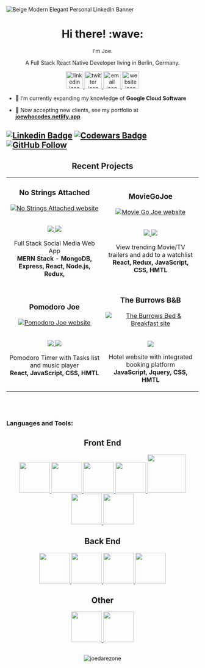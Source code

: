 ![Beige Modern Elegant Personal LinkedIn Banner](https://github.com/JoeDareZone/JoeDareZone/assets/139753489/c9c9f434-0ba3-4a4a-808b-54c78b664060)

<h1 align='center'> Hi there! :wave:</h1>

<p align='center'>
I'm Joe.
    
</p>
<p align='center'>A Full Stack React Native Developer living in Berlin, Germany.</p>
<p align='center'>
</p>


<div align="center" >  
	<a href="https://www.linkedin.com/in/joewhocodes" target="_blank">
		<img src="https://github.com/joedarezone/readme-assets/blob/main/profile_images/linkedin.png" alt="linkedin icon" height="45px" />
	</a>
	<a href="https://twitter.com/joewhocodes" target="_blank">
		<img src="https://github.com/joedarezone/readme-assets/blob/main/profile_images/twitter.png" alt="twitter icon" height="45px" />
	</a>
	<a href="joewhocodes.netlify.app" target="_blank">
		<img src="https://github.com/joedarezone/readme-assets/blob/main/profile_images/website.png" alt="email icon" height="45px" />
	</a>
	<a href="mailto:joewhocodes@gmail.com" target="_blank">
		<img src="https://github.com/joedarezone/readme-assets/blob/main/profile_images/email.png" alt="website icon" height="45px" />
	</a>
</div>

- 🌱 I’m currently expanding my knowledge of **Google Cloud Software**

- 🤝 Now accepting new clients, see my portfolio at <a href='https://joewhocodes.netlify.app'>**joewhocodes.netlify.app**<a/>


[![Linkedin Badge](https://img.shields.io/badge/-Joe%20Ulyatt-blue?style=social&logo=Linkedin&logoColor=blue&link=https://www.linkedin.com/in/joewhocodes/)](https://www.linkedin.com/in/joewhocodes/)
[![Codewars Badge](https://www.codewars.com/users/joewhocodes/badges/micro)](https://www.codewars.com/users/joewhocodes)
[![GitHub Follow](https://img.shields.io/github/followers/joedarezone?label=Follow&style=social)](https://github.com/joedarezone/?tab=follow)
  ---

<h2 align="center" color="white">Recent Projects</h2>
<div align="center">
	<table>
		<tr>
			<td width="50%">
				<h3 align="center" color="white">No Strings Attached</h2>
				<div align="center" >  
					<a href="https://nostringsattached.onrender.com" target="_blank">
						<img src="https://github.com/joedarezone/readme-assets/blob/main/project_images/nostringsattached-gif.gif" alt="No Strings Attached website"  />
					</a>
					<br>
					<br>
					<p>
						<a href="https://github.com/joedarezone/no-strings-attached" target="_blank">
							<img src="https://img.shields.io/badge/Repo-important?style=for-the-badge&logo=github"/>
						</a>  
						<a href="https://nostringsattached.onrender.com" target="_blank">
							<img src="https://img.shields.io/badge/-website-green?style=for-the-badge&color=0CA4BD"/>
						</a>	
					</p>
					<p>Full Stack Social Media Web App
                    <br><strong>MERN Stack - MongoDB, Express, React, Node.js, Redux,</strong></p>
				</div>
			</td>
			<td width="50%">
				<h3 align="center" color="white">MovieGoJoe</h2>
				<div align="center" >  
					<a href="https://moviegojoe.netlify.app" target="_blank">
						<img src="https://github.com/joedarezone/readme-assets/blob/main/project_images/moviegojoe.gif" alt="Movie Go Joe website" />
					</a>
					<br>
					<br>
					<p>
						<a href="https://github.com/joedarezone/moviegojoe" target="_blank">
							<img src="https://img.shields.io/badge/Repo-important?style=for-the-badge&logo=github"/>
						</a>  
						<a href="https://moviegojoe.netlify.app" target="_blank">
							<img src="https://img.shields.io/badge/-website-green?style=for-the-badge&color=0CA4BD"/>
						</a>	
					</p>
					<p>View trending Movie/TV trailers and add to a watchlist
                    <br><strong>React, Redux, JavaScript, CSS, HMTL</strong></p>
				</div>         
	<tr>
		<td width="50%">
			<h3 align="center" color="white">Pomodoro Joe</h2>
				<div align="center" >  
					<a href='https://pomodoro-joe.netlify.app' target="_blank">
						<img src="https://github.com/joedarezone/readme-assets/blob/main/project_images/pomodoro-joe.gif" alt="Pomodoro Joe website" />
					</a>
					<br>
					<br>
					<p>
						<a href="https://github.com/joedarezone/pomodoro-joe" target="_blank">
							<img src="https://img.shields.io/badge/Repo-important?style=for-the-badge&logo=github"/>
						</a>  
						<a href="https://pomodoro-joe.netlify.app" target="_blank">
							<img src="https://img.shields.io/badge/-website-green?style=for-the-badge&color=0CA4BD"/>
						</a>	
					</p>
					<p>Pomodoro Timer with Tasks list and music player<br>
                    <strong>React, JavaScript, CSS, HMTL</strong></p>
				</div>
		<td width="50%">
			<h3 align="center" color="white">The Burrows B&B</h2>
			<div align="center" >  
				<a href="https://www.theburrowsportclew.co.uk/" target="_blank">
					<img src="https://github.com/joedarezone/readme-assets/blob/main/project_images/the-burrows.gif" alt="The Burrows Bed & Breakfast site" />
				</a>
				<br>
				<br>
				<p>
					<a href="https://www.theburrowsportclew.co.uk" target="_blank">
						<img src="https://img.shields.io/badge/-website-green?style=for-the-badge&color=0CA4BD"/>
					</a>    
				</p>
				<p>Hotel website with integrated booking platform
				<br><strong>JavaScript, Jquery, CSS, HMTL</strong></p>
			</div>         
		</td>
	</table>
</div>
<br />
<br />
	
	


	
<h3 align="left">Languages and Tools:</h3>
<div align="center">
	<h2>Front End</h2>
		<a href="https://reactjs.org/">
			<img src="https://cdn.jsdelivr.net/gh/devicons/devicon/icons/react/react-original.svg" 	height="80px" width="80px"/>
		</a>
		<a href="https://redux.js.org/">
			<img src="https://cdn.jsdelivr.net/gh/devicons/devicon/icons/redux/redux-original.svg" 	height="80px" width="80px"/>
		</a>
		<a href="https://www.typescriptlang.org">
			<img src="https://cdn.jsdelivr.net/gh/devicons/devicon/icons/typescript/typescript-original.svg" 	height="80px" width="80px"/>
		</a>
		<a href="https://www.javascript.com/">
			<img src="https://cdn.jsdelivr.net/gh/devicons/devicon/icons/javascript/javascript-original.svg" height="80px" width="80px"/>
		</a>
		<a href="https://getbootstrap.com/">
			<img src="https://cdn.jsdelivr.net/gh/devicons/devicon/icons/bootstrap/bootstrap-original.svg" /
			height="100px" width="100px">
		</a>
		<a href="https://www.w3.org/Style/CSS/Overview.en.html">
			<img src="https://cdn.jsdelivr.net/gh/devicons/devicon/icons/css3/css3-original.svg" 	height="80px" width="80px"/>
		</a>
		<a href="https://en.wikipedia.org/wiki/HTML5">
			<img src="https://cdn.jsdelivr.net/gh/devicons/devicon/icons/html5/html5-original.svg" 	height="80px" width="80px"/>
		</a>
		<br>
	<h2>Back End</h2>
		<a href="https://expressjs.com/">
			<img src="https://cdn.jsdelivr.net/gh/devicons/devicon/icons/express/express-original.svg" 	height="80px" width="80px"/>
		</a>
		<a href="https://nodejs.org/en/">
			<img src="https://cdn.jsdelivr.net/gh/devicons/devicon/icons/nodejs/nodejs-original-wordmark.svg" 	height="80px" width="80px"/>
		</a>
		<a href="https://firebase.google.com/">
			<img src="https://cdn.jsdelivr.net/gh/devicons/devicon/icons/firebase/firebase-plain.svg" height="80px" width="80px"/>
		</a>
		<a href="https://www.mongodb.com/">
			<img src="https://cdn.jsdelivr.net/gh/devicons/devicon/icons/mongodb/mongodb-original-wordmark.svg" 	height="80px" width="80px"/>
		</a>
		<br>
	<h2>Other</h2>
		<a href="https://www.adobe.com/uk/products/photoshop.html">
			<img src="https://cdn.jsdelivr.net/gh/devicons/devicon/icons/photoshop/photoshop-plain.svg" 	height="80px" width="80px"/>
		</a>
		<a href="https://git-scm.com/">
			<img src="https://cdn.jsdelivr.net/gh/devicons/devicon/icons/git/git-original.svg" 	height="80px" width="80px"/>
		</a>
</div>
<br>	
<div align="center">
<p><img align="center" src="https://github-readme-streak-stats.herokuapp.com/?user=joedarezone&" alt="joedarezone" /></p>
